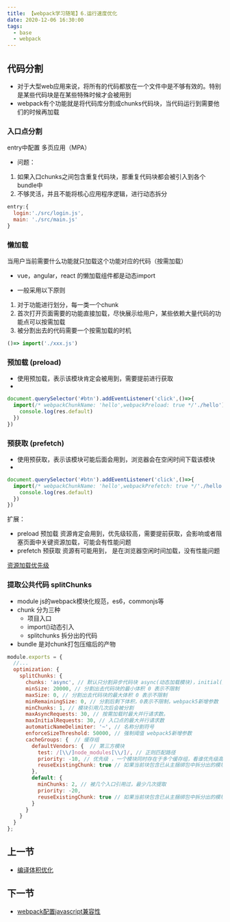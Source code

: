```yaml
---
title: 【webpack学习随笔】6.运行速度优化
date: 2020-12-06 16:30:00
tags:
  - base
  - webpack
---
```

## 代码分割
- 对于大型web应用来说，将所有的代码都放在一个文件中是不够有效的。特别是某些代码块是在某些特殊时候才会被用到
- webpack有个功能就是将代码库分割成chunks代码块，当代码运行到需要他们的时候再加载
  

### 入口点分割
entry中配置 多页应用（MPA）

- 问题：
1. 如果入口chunks之间包含重复代码块，那重复代码块都会被引入到各个bundle中
2. 不够灵活，并且不能将核心应用程序逻辑，进行动态拆分

```js
entry:{
  login:'./src/login.js',
  main: './src/main.js'
}
```

### 懒加载
当用户当前需要什么功能就只加载这个功能对应的代码（按需加载）

- vue，angular，react 的懒加载组件都是动态import

- 一般采用以下原则
1. 对于功能进行划分，每一类一个chunk
2. 首次打开页面需要的功能直接加载，尽快展示给用户，某些依赖大量代码的功能点可以按需加载
3. 被分割出去的代码需要一个按需加载的时机

```js
()=> import('./xxx.js')
```

### 预加载 (preload)
- 使用预加载，表示该模块肯定会被用到，需要提前进行获取
- <link rel="preload" as="script" herf="xxx.js"></link>

```js
document.querySelector('#btn').addEventListener('click',()=>{
  import(/* webpackChunkName: 'hello',webpackPreload: true */'./hello').then((res)=>{
    console.log(res.default)
  })
})

```

### 预获取 (prefetch)
- 使用预获取，表示该模块可能后面会用到，浏览器会在空闲时间下载该模块
- <link rel="prefetch" as="script" herf="xxx.js"></link>

```js
document.querySelector('#btn').addEventListener('click',()=>{
  import(/* webpackChunkName: 'hello',webpackPrefetch: true */'./hello').then((res)=>{
    console.log(res.default)
  })
})

```

扩展：
- preload 预加载 资源肯定会用到，优先级较高，需要提前获取，会影响或者阻塞页面中关键资源加载，可能会有性能问题 
- prefetch 预获取 资源有可能用到， 是在浏览器空闲时间加载，没有性能问题

[资源加载优先级](https://juejin.cn/post/6844903789518946311)


### 提取公共代码 splitChunks

- module js的webpack模块化规范，es6，commonjs等
- chunk 分为三种
  - 项目入口
  - import()动态引入
  - splitchunks 拆分出的代码
- bundle 是对chunk打包压缩后的产物

```js
module.exports = {
  //...
  optimization: {
    splitChunks: {
      chunks: 'async', // 默认只分割异步代码块 async(动态加载模块)，initial(入口模块)，all(全部模块入口和动态的)。
      minSize: 20000, // 分割出去代码块的最小体积 0 表示不限制
      maxSize: 0, // 分割出去代码块的最大体积 0 表示不限制
      minRemainingSize: 0, // 分割后剩下体积，0表示不限制，webpack5新增参数
      minChunks: 1, // 模块引用几次后会被分割
      maxAsyncRequests: 30, // 按需加载时最大并行请求数。
      maxInitialRequests: 30, // 入口点的最大并行请求数
      automaticNameDelimiter: '~', // 名称分割符号
      enforceSizeThreshold: 50000, // 强制阈值 webpack5新增参数
      cacheGroups: {  // 缓存组
        defaultVendors: {  // 第三方模块
          test: /[\\/]node_modules[\\/]/, // 正则匹配路径
          priority: -10, // 优先级 ，一个模块同时存在于多个缓存组，看谁优先级高，就分到谁
          reuseExistingChunk: true // 如果当前块包含已从主捆绑包中拆分出的模块，则将重用它，而不是生成新的模块。
        },
        default: { 
          minChunks: 2, // 被几个入口引用过，最少几次提取
          priority: -20, 
          reuseExistingChunk: true // 如果当前块包含已从主捆绑包中拆分出的模块，则将重用它，而不是生成新的模块。
        }
      }
    }
  }
};
```

## 上一节
- [编译体积优化](/2020/12/06/webpack_7/)

## 下一节
- [webpack配置javascript兼容性](/2020/12/06/webpack_9/)